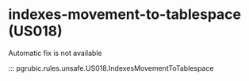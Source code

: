# indexes-movement-to-tablespace (US018)

Automatic fix is not available

::: pgrubic.rules.unsafe.US018.IndexesMovementToTablespace
